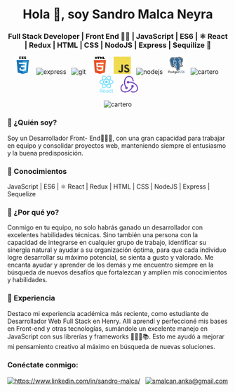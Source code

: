 <h1 align="center">Hola 👋, soy Sandro Malca Neyra</h1>
<h3 align="center">Full Stack Developer | Front End 👩‍💻 | JavaScript | ES6 | ⚛️ React | Redux | HTML | CSS | NodoJS | Express | Sequilize 🚀</h3>
<p align="center"> 
<img src="https://raw.githubusercontent.com/devicons/devicon/master/icons/css3/css3-original-wordmark.svg" alt="css3" width="40" height="40"/>&nbsp;&nbsp;
<img src="https://www.geekandjob.com/uploads/wiki/2e5b0058b2d38158b21439fe06e9b8fabe3cb139.png" alt= "express" width="40" height="40"/>&nbsp;&nbsp; 
<img src="https://www.vectorlogo.zone/logos/git-scm/git-scm-icon.svg" alt="git" width="40" height="40"/>&nbsp;&nbsp; 
<img src="https://raw.githubusercontent.com/devicons/devicon/master/icons/html5/html5-original-wordmark.svg" alt="html5" width="40" height="40"/>&nbsp;&nbsp;
<img src="https://raw.githubusercontent.com/devicons/devicon/master/icons/javascript/javascript-original.svg" alt ="javascript" width="40" height="40"/>&nbsp;&nbsp;
<img src="https://www.vectorlogo.zone/logos/nodejs/nodejs-ar21.png" alt="nodejs" width="40" height="40" />&nbsp;&nbsp;
<img src="https://raw.githubusercontent.com/devicons/devicon/master/icons/postgresql/postgresql-original-wordmark.svg" alt="postgresql" width="40" height="40"/>&nbsp;&nbsp;
<img src="https://www.vectorlogo.zone/logos/getpostman/getpostman-icon.svg" alt="cartero" width="40" height="40"/>&nbsp;&nbsp; 
<img src="https://raw.githubusercontent.com/devicons/devicon/master/icons/react/react-original-wordmark.svg" alt="react" width="40" height="40"/>&nbsp;&nbsp;
<img src="https://raw.githubusercontent.com/devicons/devicon/master/icons/redux/redux-original.svg" alt="redux" width="40" height="40"/> </a> </p>

<p align="center"> 
<img src="https://media3.giphy.com/media/436hhtZJQAT86nomhG/giphy.gif" alt="cartero" width="400" height="400"/>
</p>

<h3>📑 ¿Quién soy?</h3> Soy un Desarrollador Front- End👨🏻‍💻, con una gran capacidad para trabajar en equipo y consolidar proyectos web, manteniendo siempre el entusiasmo y la buena predisposición.

<h3>🌱 Conocimientos</h3>JavaScript | ES6 | ⚛️ React | Redux | HTML | CSS | NodeJS | Express | Sequelize

<h3>📌 ¿Por qué yo?</h3> Conmigo en tu equipo, no solo habrás ganado un desarrollador con excelentes habilidades técnicas. Sino también una persona con la capacidad de integrarse en cualquier grupo de trabajo, identificar su sinergia natural y ayudar a su organización óptima, para que cada individuo logre desarrollar su máximo potencial, se sienta a gusto y valorado. Me encanta ayudar y aprender de los demás y me encuentro siempre en la búsqueda de nuevos desafíos que fortalezcan y amplíen mis conocimientos y habilidades.

<h3>🚀 Experiencia</h3>Destaco mi experiencia académica más reciente, como estudiante de Desarrollador Web Full Stack en Henry. Allí aprendí y perfeccioné mis bases en Front-end y otras tecnologías, sumándole un excelente manejo en JavaScript con sus librerías y frameworks 👨🏻‍💻📚. Esto me ayudó a mejorar mi pensamiento creativo al máximo en búsqueda de nuevas soluciones.

<h3 align="left">Conéctate conmigo:</h3>
<p align="left">
<a href="https://linkedin.com/en/https://www.linkedin.com/en/sandro-malca/" target="blank">
<img align="center" src="https://raw.githubusercontent.com/rahuldkjain/github-profile-readme-generator/master/src/images/icons/Social/linked-in-alt.svg" alt="https://www.linkedin.com/in/sandro-malca/" height="30" width="40" /></a>&nbsp;&nbsp;
<a href="smalcan.anka@gmail.com" target="blank">
<img align="center" src="https://upload.wikimedia.org/wikipedia/commons/thumb/7/7e/Gmail_icon_%282020%29.svg/2560px-Gmail_icon_%282020%29.svg.png" alt="smalcan.anka@gmail.com" height="30" width="40" /></a>
</p>

